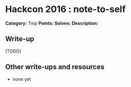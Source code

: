 # Hackcon 2016 : note-to-self

**Category:** Tmp
**Points:** 
**Solves:** 
**Description:**



## Write-up

(TODO)

## Other write-ups and resources

* none yet
